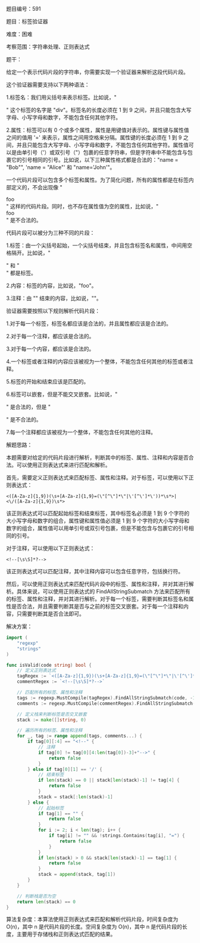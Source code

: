 题目编号：591

题目：标签验证器

难度：困难

考察范围：字符串处理、正则表达式

题干：

给定一个表示代码片段的字符串，你需要实现一个验证器来解析这段代码片段。

这个验证器需要支持以下两种语法：

1.标签名：我们用尖括号来表示标签。比如说，"<div>" 这个标签的名字是 "div"。标签名的长度必须在 1 到 9 之间，并且只能包含大写字母、小写字母和数字，不能包含任何其他字符。

2.属性：标签可以有 0 个或多个属性，属性是用键值对表示的。属性键与属性值之间的值用 '=' 来表示，属性之间用空格来分隔。属性键的长度必须在 1 到 9 之间，并且只能包含大写字母、小写字母和数字，不能包含任何其他字符。属性值可以是由单引号（'）或双引号（"）包裹的任意字符串，但是字符串中不能包含与包裹它的引号相同的引号。比如说，以下三种属性格式都是合法的："name = \"Bob\"", 'name = "Alice"' 和 "name='John'"。

一个代码片段可以包含多个标签和属性。为了简化问题，所有的属性都是在标签内部定义的，不会出现像 "<div id = 'foo' class = 'bar'>foo</div>" 这样的代码片段。同时，也不存在属性值为空的属性，比如说，"<div id = 'foo' class = ''>foo</div>" 是不合法的。

代码片段可以被分为三种不同的片段：

1.标签：由一个尖括号起始，一个尖括号结束，并且包含标签名和属性，中间用空格隔开。比如说，"<div id = 'foo' class = 'bar'>" 和 "</div>" 都是标签。

2.内容：标签的内容，比如说，"foo"。

3.注释：由 "<!--" 开始，"-->" 结束的内容，比如说，"<!-- this is a comment -->"。

验证器需要按照以下规则解析代码片段：

1.对于每一个标签，标签名都应该是合法的，并且属性都应该是合法的。

2.对于每一个注释，都应该是合法的。

3.对于每一个内容，都应该是合法的。

4.一个标签或者注释的内容应该被视为一个整体，不能包含任何其他的标签或者注释。

5.标签的开始和结束应该是匹配的。

6.标签可以嵌套，但是不能交叉嵌套。比如说，"<div><p></p></div>" 是合法的，但是 "<div><p></div></p>" 是不合法的。

7.每一个注释都应该被视为一个整体，不能包含任何其他的注释。

解题思路：

本题需要对给定的代码片段进行解析，判断其中的标签、属性、注释和内容是否合法。可以使用正则表达式来进行匹配和解析。

首先，需要定义正则表达式来匹配标签、属性和注释。对于标签，可以使用以下正则表达式：

`<([A-Za-z]{1,9})(\s+[A-Za-z]{1,9}=(\"[^\"]*\"|\'[^\']*\'))*\s*>|<\/([A-Za-z]{1,9})\s*>`

该正则表达式可以匹配起始标签和结束标签，其中标签名必须是 1 到 9 个字符的大小写字母和数字的组合，属性键和属性值必须是 1 到 9 个字符的大小写字母和数字的组合，属性值可以用单引号或双引号包裹，但是不能包含与包裹它的引号相同的引号。

对于注释，可以使用以下正则表达式：

`<!--[\s\S]*?-->`

该正则表达式可以匹配注释，其中注释内容可以包含任意字符，包括换行符。

然后，可以使用正则表达式来匹配代码片段中的标签、属性和注释，并对其进行解析。具体来说，可以使用正则表达式的 FindAllStringSubmatch 方法来匹配所有的标签、属性和注释，并对其进行解析。对于每一个标签，需要判断其标签名和属性是否合法，并且需要判断其是否与之前的标签交叉嵌套。对于每一个注释和内容，只需要判断其是否合法即可。

解决方案：

```go
import (
    "regexp"
    "strings"
)

func isValid(code string) bool {
    // 定义正则表达式
    tagRegex := `<([A-Za-z]{1,9})(\s+[A-Za-z]{1,9}=(\"[^\"]*\"|\'[^\']*\'))*\s*>|<\/([A-Za-z]{1,9})\s*>`
    commentRegex := `<!--[\s\S]*?-->`

    // 匹配所有的标签、属性和注释
    tags := regexp.MustCompile(tagRegex).FindAllStringSubmatch(code, -1)
    comments := regexp.MustCompile(commentRegex).FindAllStringSubmatch(code, -1)

    // 定义栈来判断标签是否交叉嵌套
    stack := make([]string, 0)

    // 遍历所有的标签、属性和注释
    for _, tag := range append(tags, comments...) {
        if tag[0][:4] == "<!--" {
            // 注释
            if tag[0] != tag[0][4:len(tag[0])-3]+"-->" {
                return false
            }
        } else if tag[0][1] == '/' {
            // 结束标签
            if len(stack) == 0 || stack[len(stack)-1] != tag[4] {
                return false
            }
            stack = stack[:len(stack)-1]
        } else {
            // 起始标签
            if tag[1] == "" {
                return false
            }
            for i := 2; i < len(tag); i++ {
                if tag[i] != "" && !strings.Contains(tag[i], "=") {
                    return false
                }
            }
            if len(stack) > 0 && stack[len(stack)-1] == tag[1] {
                return false
            }
            stack = append(stack, tag[1])
        }
    }

    // 判断栈是否为空
    return len(stack) == 0
}
```

算法复杂度：本算法使用正则表达式来匹配和解析代码片段，时间复杂度为 O(n)，其中 n 是代码片段的长度。空间复杂度为 O(n)，其中 n 是代码片段的长度，主要用于存储栈和正则表达式匹配的结果。